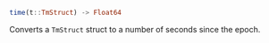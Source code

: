 ```julia
time(t::TmStruct) -> Float64
```

Converts a `TmStruct` struct to a number of seconds since the epoch.
